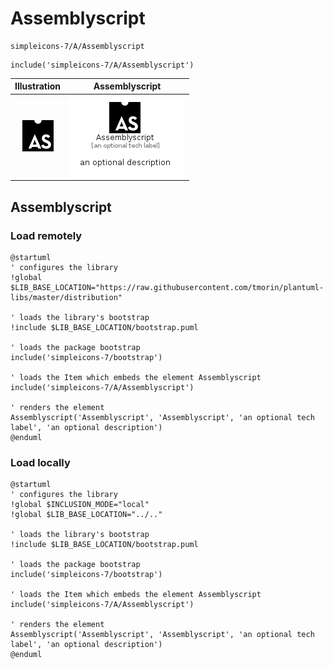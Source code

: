 # Assemblyscript


```text
simpleicons-7/A/Assemblyscript
```

```text
include('simpleicons-7/A/Assemblyscript')
```



| Illustration | Assemblyscript |
| :---: | :---: |
| ![illustration for Illustration](../../simpleicons-7/A/Assemblyscript.png) | ![illustration for Assemblyscript](../../simpleicons-7/A/Assemblyscript.Local.png) |




## Assemblyscript

### Load remotely
```plantuml
@startuml
' configures the library
!global $LIB_BASE_LOCATION="https://raw.githubusercontent.com/tmorin/plantuml-libs/master/distribution"

' loads the library's bootstrap
!include $LIB_BASE_LOCATION/bootstrap.puml

' loads the package bootstrap
include('simpleicons-7/bootstrap')

' loads the Item which embeds the element Assemblyscript
include('simpleicons-7/A/Assemblyscript')

' renders the element
Assemblyscript('Assemblyscript', 'Assemblyscript', 'an optional tech label', 'an optional description')
@enduml
```

### Load locally
```plantuml
@startuml
' configures the library
!global $INCLUSION_MODE="local"
!global $LIB_BASE_LOCATION="../.."

' loads the library's bootstrap
!include $LIB_BASE_LOCATION/bootstrap.puml

' loads the package bootstrap
include('simpleicons-7/bootstrap')

' loads the Item which embeds the element Assemblyscript
include('simpleicons-7/A/Assemblyscript')

' renders the element
Assemblyscript('Assemblyscript', 'Assemblyscript', 'an optional tech label', 'an optional description')
@enduml
```

